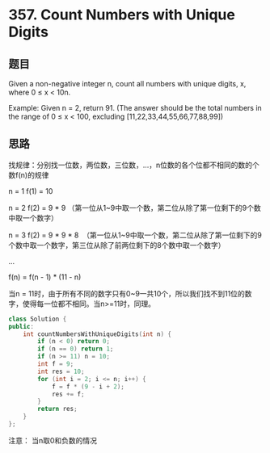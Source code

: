 # 357. Count Numbers with Unique Digits
## 题目
Given a non-negative integer n, count all numbers with unique digits, x, where 0 ≤ x < 10n.

Example:
Given n = 2, return 91. (The answer should be the total numbers in the range of 0 ≤ x < 100, excluding [11,22,33,44,55,66,77,88,99])

## 思路
找规律：分别找一位数，两位数，三位数，...，n位数的各个位都不相同的数的个数f(n)的规律

n = 1 f(1) = 10

n = 2 f(2) = 9 * 9 （第一位从1~9中取一个数，第二位从除了第一位剩下的9个数中取一个数字）

n = 3 f(2) = 9 * 9 * 8  （第一位从1~9中取一个数，第二位从除了第一位剩下的9个数中取一个数字，第三位从除了前两位剩下的8个数中取一个数字）

...

f(n) = f(n - 1) * (11 - n)

当n = 11时，由于所有不同的数字只有0~9一共10个，所以我们找不到11位的数字，使得每一位都不相同。当n>=11时，同理。

```C++
class Solution {
public:
    int countNumbersWithUniqueDigits(int n) {
        if (n < 0) return 0;
        if (n == 0) return 1;
        if (n >= 11) n = 10;
        int f = 9;
        int res = 10;
        for (int i = 2; i <= n; i++) {
            f = f * (9 - i + 2);
            res += f;
        }
        return res;
    }
};
```


注意：
当n取0和负数的情况
